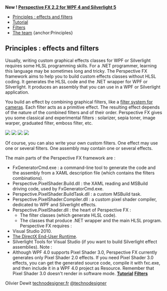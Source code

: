 **New ! [Perspective FX 2.2 for WPF 4 and Silverlight 5](http://perspectivefx.codeplex.com/releases/view/89604)**
* [Principles : effects and filters](#Principles)
* [Tutorial](Tutorial)
* [Filters](Filters)
* [The team](#Team)
{anchor:Principles}
## Principles : effects and filters
Usually, writing custom graphical effects classes for WPF or Silverlight requires some HLSL programming skills. For a .NET programmer, learning this language may be sometimes long and tricky. The Perspective FX framework aims to help you to build custom effects classes without HLSL coding. It generates the HLSL code and the .NET wrapper for WPF or Silverlight. It produces an assembly that you can use in a WPF or Silverlight application. 

You build an effect by combining graphical filters, like a [filter system for cameras](http://www.cokin.com/ico1-p1.html). Each filter acts as a primitive effect. The resulting effect depends of the nature of the combined filters and of their order. Perspective FX gives you some classical and experimental filters : solarizer, sepia toner, image warper, graduated filter, emboss filter, etc. 

![](Home_http://www.odewit.net/Images/perspectivefx/Loco.w350.jpg)
![](Home_http://www.odewit.net/Images/perspectivefx/Loco.w350.Solarizer.0.2.jpg)
![](Home_http://www.odewit.net/Images/perspectivefx/Loco.w350.OldPaper.jpg)
![](Home_http://www.odewit.net/Images/perspectivefx/LocoColor.w350.WaveWarper.jpg)

Of course, you can also write your own custom filters.
One effect may use one or several filters. One assembly may contain one or several effects.

The main parts of the Perspective FX framework are :
* FxGeneratorCmd.exe : a command-line tool to generate the code and the assembly from a XAML description file (which contains the filters combinations).
* Perspective.PixelShader.Build.dll : the XAML reading and MSBuild driving code, used by FxGeneratorCmd.exe.
* Perspective.PixelShader.BuildTask.dll : a custom MSBuild task.
* Perspective.PixelShader.Compiler.dll : a custom pixel shader compiler, dedicated to WPF and Silverlight effects.
* Perspective.PixelShader.dll : the heart of Perspective FX :
	* The filter classes (which generate HLSL code).
	* The classes that produce .NET wrapper and the main HLSL program.
Perspective FX requires : 
* Visual Studio 2010.
* [The DirectX End-User Runtime](http://www.microsoft.com/downloads/en/details.aspx?familyid=2DA43D38-DB71-4C1B-BC6A-9B6652CD92A3).
* Silverlight Tools for Visual Studio (if you want to build Silverlight effect assemblies).
Note : 
* Although WPF 4.0 supports Pixel Shader 3.0, Perspective FX currently generates only Pixel Shader 2.0 effects. If you need Pixel Shader 3.0 effects, you can get the generated source code, compile it with fxc.exe, and then include it in a WPF 4.0 project as Resource. Remember that Pixel Shader 3.0 doesn't render in software mode.
**[Tutorial](Tutorial)**
**[Filters](Filters)**

Olivier Dewit
[technodesigner.fr](technodesigner.fr)
[@technodesigner](twitter.com/technodesigner)